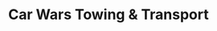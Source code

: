 ---
title: "Car Wars Towing & Transport"
url: /orange/car-wars-towing-und-transport/
shop: Allgemein
---